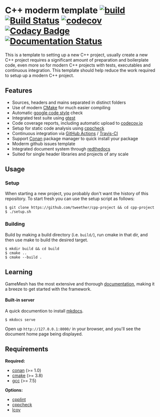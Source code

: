 
# C++ moderm template [![build](https://github.com/tweether/cpp-project/workflows/build/badge.svg)](https://github.com/tweether/cpp-project/actions?query=workflow%3Abuild) [![Build Status](https://travis-ci.com/tweether/cpp-project.svg?branch=master)](https://travis-ci.com/tweether/cpp-project) [![codecov](https://codecov.io/gh/codyma1024/GameFramework/branch/master/graph/badge.svg)](https://codecov.io/gh/codyma1024/GameFramework) [![Codacy Badge](https://api.codacy.com/project/badge/Grade/961213824b5a46ed9f89a4d3e6b454f9)](https://www.codacy.com/gh/tweether/cpp-project?utm_source=github.com&amp;utm_medium=referral&amp;utm_content=tweether/cpp-project&amp;utm_campaign=Badge_Grade) [![Documentation Status](https://readthedocs.org/projects/cpp-template/badge/?version=latest)](https://cpp-template.readthedocs.io/en/latest/?badge=latest)

This is a template to setting up a new C++ project, usually create a new C++ project requires a significant amount of preparation and boilerplate code, even more so for modern C++ projects with tests, executables and continuous integration. This template should help reduce the work required to setup up a modern C++ project.

## Features

- Sources, headers and mains separated in distinct folders
- Use of modern [CMake](https://cmake.org/) for much easier compiling
- Automatic [google code style](https://google.github.io/styleguide/cppguide.html) check
- Integrated test suite using [gtest](https://github.com/google/googletest)
- Code coverage reports, including automatic upload to [codecov.io](codecov.io)
- Setup for static code analysis using [cppcheck](http://cppcheck.sourceforge.net/)
- Continuous integration via [GitHub Actions](https://help.github.com/en/actions) / [Travis-CI](https://travis-ci.com)
- Support [Conan](https://conan.io/) package manager to quick install your package
- Moderm github issues template
- Integrated document system through [redthedocs](https://readthedocs.org)
- Suited for single header libraries and projects of any scale

## Usage

### Setup

When starting a new project, you probably don't want the history of this repository. To start fresh you can use the setup script as follows:

```shell
$ git clone https://github.com/tweether/cpp-project && cd cpp-project
$ ./setup.sh
```

### Building

Build by making a build directory (i.e. `build/`), run cmake in that dir, and then use make to build the desired target.

```shell
$ mkdir build && cd build
$ cmake ..
$ cmake --build .
```

## Learning

GameMesh has the most extensive and thorough [documentation](https://cpp-template.readthedocs.io/en/latest/), making it a breeze to get started with the framework.

#### Built-in server

A quick documention to install [mkdocs](https://www.mkdocs.org/#installation).

```shell
$ mkdocs serve
```

Open up `http://127.0.0.1:8000/` in your browser, and you'll see the document home page being displayed.

## Requirements

**Required:**
- [conan](https://conan.io/) (>= 1.0)
- [cmake](https://cmake.org/) (>= 3.8)
- [gcc](https://gcc.gnu.org/) (>= 7.5)

**Options:**
- [cpplint](https://github.com/cpplint/cpplint)
- [cppcheck](http://cppcheck.sourceforge.net/)
- [lcov](http://ltp.sourceforge.net/coverage/lcov.php)

